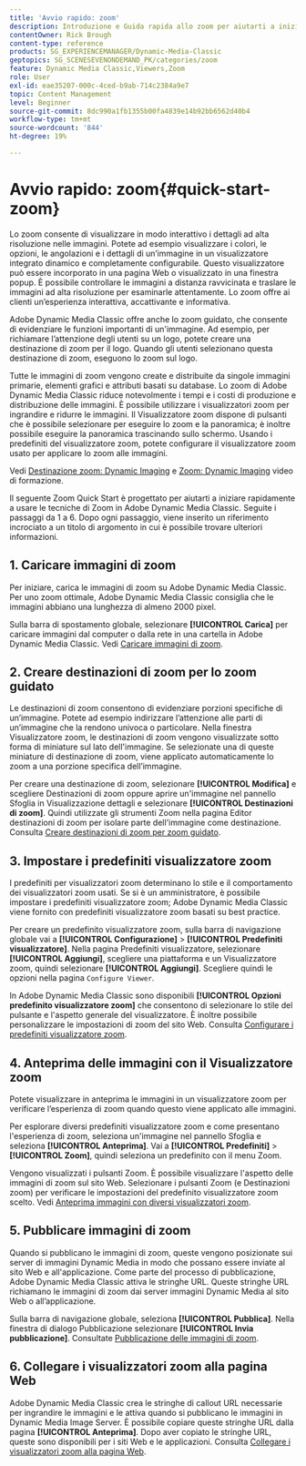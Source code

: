```yaml
---
title: 'Avvio rapido: zoom'
description: Introduzione e Guida rapida allo zoom per aiutarti a iniziare subito a usare lo zoom.
contentOwner: Rick Brough
content-type: reference
products: SG_EXPERIENCEMANAGER/Dynamic-Media-Classic
geptopics: SG_SCENESEVENONDEMAND_PK/categories/zoom
feature: Dynamic Media Classic,Viewers,Zoom
role: User
exl-id: eae35207-000c-4ced-b9ab-714c2384a9e7
topic: Content Management
level: Beginner
source-git-commit: 8dc990a1fb1355b00fa4839e14b92bb6562d40b4
workflow-type: tm+mt
source-wordcount: '844'
ht-degree: 19%

---
```


# Avvio rapido: zoom{#quick-start-zoom}

Lo zoom consente di visualizzare in modo interattivo i dettagli ad alta risoluzione nelle immagini. Potete ad esempio visualizzare i colori, le opzioni, le angolazioni e i dettagli di un’immagine in un visualizzatore integrato dinamico e completamente configurabile. Questo visualizzatore può essere incorporato in una pagina Web o visualizzato in una finestra popup. È possibile controllare le immagini a distanza ravvicinata e traslare le immagini ad alta risoluzione per esaminarle attentamente. Lo zoom offre ai clienti un’esperienza interattiva, accattivante e informativa.

Adobe Dynamic Media Classic offre anche lo zoom guidato, che consente di evidenziare le funzioni importanti di un&#39;immagine. Ad esempio, per richiamare l’attenzione degli utenti su un logo, potete creare una destinazione di zoom per il logo. Quando gli utenti selezionano questa destinazione di zoom, eseguono lo zoom sul logo.

Tutte le immagini di zoom vengono create e distribuite da singole immagini primarie, elementi grafici e attributi basati su database. Lo zoom di Adobe Dynamic Media Classic riduce notevolmente i tempi e i costi di produzione e distribuzione delle immagini. È possibile utilizzare i visualizzatori zoom per ingrandire e ridurre le immagini. Il Visualizzatore zoom dispone di pulsanti che è possibile selezionare per eseguire lo zoom e la panoramica; è inoltre possibile eseguire la panoramica trascinando sullo schermo. Usando i predefiniti del visualizzatore zoom, potete configurare il visualizzatore zoom usato per applicare lo zoom alle immagini.

Vedi [Destinazione zoom: Dynamic Imaging](https://s7d5.scene7.com/s7viewers/html5/VideoViewer.html?videoserverurl=https://s7d5.scene7.com/is/content/&emailurl=https://s7d5.scene7.com/s7/emailFriend&serverUrl=https://s7d5.scene7.com/is/image/&config=Scene7SharedAssets/Universal_HTML5_Video&contenturl=https://s7d5.scene7.com/skins/&asset=S7tutorials/559_Zoom%20Target%20Tool_converted%20renamed_Dynamic%20Imaging-AVS) e [Zoom: Dynamic Imaging](https://s7d5.scene7.com/s7viewers/html5/VideoViewer.html?videoserverurl=https://s7d5.scene7.com/is/content/&emailurl=https://s7d5.scene7.com/s7/emailFriend&serverUrl=https://s7d5.scene7.com/is/image/&config=Scene7SharedAssets/Universal_HTML5_Video&contenturl=https://s7d5.scene7.com/skins/&asset=S7tutorials/560_Zoom_converted%20renamed_Dynamic%20Imaging-AVS) video di formazione.

Il seguente Zoom Quick Start è progettato per aiutarti a iniziare rapidamente a usare le tecniche di Zoom in Adobe Dynamic Media Classic. Seguite i passaggi da 1 a 6. Dopo ogni passaggio, viene inserito un riferimento incrociato a un titolo di argomento in cui è possibile trovare ulteriori informazioni.

## &#x200B;1. Caricare immagini di zoom

Per iniziare, carica le immagini di zoom su Adobe Dynamic Media Classic. Per uno zoom ottimale, Adobe Dynamic Media Classic consiglia che le immagini abbiano una lunghezza di almeno 2000 pixel.

Sulla barra di spostamento globale, selezionare **[!UICONTROL Carica]** per caricare immagini dal computer o dalla rete in una cartella in Adobe Dynamic Media Classic. Vedi [Caricare immagini di zoom](uploading-zoom-images.md#uploading_zoom_images).

## &#x200B;2. Creare destinazioni di zoom per lo zoom guidato

Le destinazioni di zoom consentono di evidenziare porzioni specifiche di un’immagine. Potete ad esempio indirizzare l’attenzione alle parti di un’immagine che la rendono univoca o particolare. Nella finestra Visualizzatore zoom, le destinazioni di zoom vengono visualizzate sotto forma di miniature sul lato dell&#39;immagine. Se selezionate una di queste miniature di destinazione di zoom, viene applicato automaticamente lo zoom a una porzione specifica dell’immagine.

Per creare una destinazione di zoom, selezionare **[!UICONTROL Modifica]** e scegliere Destinazioni di zoom oppure aprire un&#39;immagine nel pannello Sfoglia in Visualizzazione dettagli e selezionare **[!UICONTROL Destinazioni di zoom]**. Quindi utilizzate gli strumenti Zoom nella pagina Editor destinazioni di zoom per isolare parte dell&#39;immagine come destinazione. Consulta [Creare destinazioni di zoom per zoom guidato](creating-zoom-targets-guided-zoom.md#creating_zoom_targets_for_guided_zoom).

## &#x200B;3. Impostare i predefiniti visualizzatore zoom

I predefiniti per visualizzatori zoom determinano lo stile e il comportamento dei visualizzatori zoom usati. Se si è un amministratore, è possibile impostare i predefiniti visualizzatore zoom; Adobe Dynamic Media Classic viene fornito con predefiniti visualizzatore zoom basati su best practice.

Per creare un predefinito visualizzatore zoom, sulla barra di navigazione globale vai a **[!UICONTROL Configurazione]** > **[!UICONTROL Predefiniti visualizzatore]**. Nella pagina Predefiniti visualizzatore, selezionare **[!UICONTROL Aggiungi]**, scegliere una piattaforma e un Visualizzatore zoom, quindi selezionare **[!UICONTROL Aggiungi]**. Scegliere quindi le opzioni nella pagina `Configure Viewer`.

In Adobe Dynamic Media Classic sono disponibili **[!UICONTROL Opzioni predefinito visualizzatore zoom]** che consentono di selezionare lo stile del pulsante e l&#39;aspetto generale del visualizzatore. È inoltre possibile personalizzare le impostazioni di zoom del sito Web. Consulta [Configurare i predefiniti visualizzatore zoom](setting-zoom-viewer-presets.md#setting_up_zoom_viewer_presets).

## &#x200B;4. Anteprima delle immagini con il Visualizzatore zoom

Potete visualizzare in anteprima le immagini in un visualizzatore zoom per verificare l’esperienza di zoom quando questo viene applicato alle immagini.

Per esplorare diversi predefiniti visualizzatore zoom e come presentano l&#39;esperienza di zoom, seleziona un&#39;immagine nel pannello Sfoglia e seleziona **[!UICONTROL Anteprima]**. Vai a **[!UICONTROL Predefiniti]** > **[!UICONTROL Zoom]**, quindi seleziona un predefinito con il menu Zoom.

Vengono visualizzati i pulsanti Zoom. È possibile visualizzare l&#39;aspetto delle immagini di zoom sul sito Web. Selezionare i pulsanti Zoom (e Destinazioni zoom) per verificare le impostazioni del predefinito visualizzatore zoom scelto. Vedi [Anteprima immagini con diversi visualizzatori zoom](previewing-image-assets-different-zoom.md#previewing_image_assets_with_different_zoom_viewers).

## &#x200B;5. Pubblicare immagini di zoom

Quando si pubblicano le immagini di zoom, queste vengono posizionate sui server di immagini Dynamic Media in modo che possano essere inviate al sito Web e all&#39;applicazione. Come parte del processo di pubblicazione, Adobe Dynamic Media Classic attiva le stringhe URL. Queste stringhe URL richiamano le immagini di zoom dai server immagini Dynamic Media al sito Web o all’applicazione.

Sulla barra di navigazione globale, seleziona **[!UICONTROL Pubblica]**. Nella finestra di dialogo Pubblicazione selezionare **[!UICONTROL Invia pubblicazione]**. Consultate [Pubblicazione delle immagini di zoom](publishing-zoom-images.md#publishing_zoom_images).

## &#x200B;6. Collegare i visualizzatori zoom alla pagina Web

Adobe Dynamic Media Classic crea le stringhe di callout URL necessarie per ingrandire le immagini e le attiva quando si pubblicano le immagini in Dynamic Media Image Server. È possibile copiare queste stringhe URL dalla pagina **[!UICONTROL Anteprima]**. Dopo aver copiato le stringhe URL, queste sono disponibili per i siti Web e le applicazioni. Consulta [Collegare i visualizzatori zoom alla pagina Web](linking-zoom-viewers-web-pages.md#linking_zoom_viewers_to_your_web_pages).
